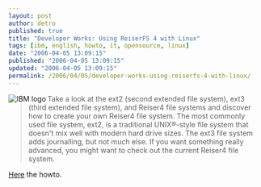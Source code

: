 ```yaml
---
layout: post
author: detro
published: true
title: "Developer Works: Using ReiserFS 4 with Linux"
tags: [ibm, english, howto, it, opensource, linux]
date: "2006-04-05 13:09:15"
published: "2006-04-05 13:09:15"
updated: "2006-04-05 13:09:15"
permalink: /2006/04/05/developer-works-using-reiserfs-4-with-linux/
---
```


<img src="http://www.ossblog.it/uploads/ibmlogo_01.gif" alt="IBM logo" align="left"/>
<blockquote>Take a look at the ext2 (second extended file system), ext3 (third extended file system), and Reiser4 file systems and discover how to create your own Reiser4 file system. The most commonly used file system, ext2, is a traditional UNIX®-style file system that doesn't mix well with modern hard drive sizes. The ext3 file system adds journalling, but not much else. If you want something really advanced, you might want to check out the current Reiser4 file system.</blockquote>

<a href="http://www-128.ibm.com/developerworks/eserver/library/au-unix-reiserFS/index.html?ca=drs-">Here</a> the howto.

